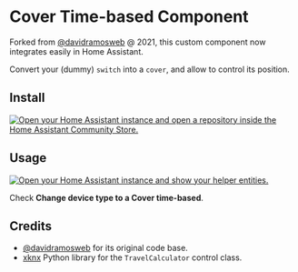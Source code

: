 # Cover Time-based Component

Forked from [@davidramosweb](https://github.com/davidramosweb/home-assistant-custom-components-cover-time-based) @ 2021, 
this custom component now integrates easily in Home Assistant.

Convert your (dummy) `switch` into a `cover`, and allow to control its position.

## Install

[![Open your Home Assistant instance and open a repository inside the Home Assistant Community Store.](https://my.home-assistant.io/badges/hacs_repository.svg)](https://my.home-assistant.io/redirect/hacs_repository/?owner=duhow&repository=hass-cover-time-based&category=integration)

## Usage

[![Open your Home Assistant instance and show your helper entities.](https://my.home-assistant.io/badges/helpers.svg)](https://my.home-assistant.io/redirect/helpers/)

Check **Change device type to a Cover time-based**.

## Credits

* [@davidramosweb](https://github.com/davidramosweb) for its original code base.
* [xknx](https://xknx.io/) Python library for the `TravelCalculator` control class.
